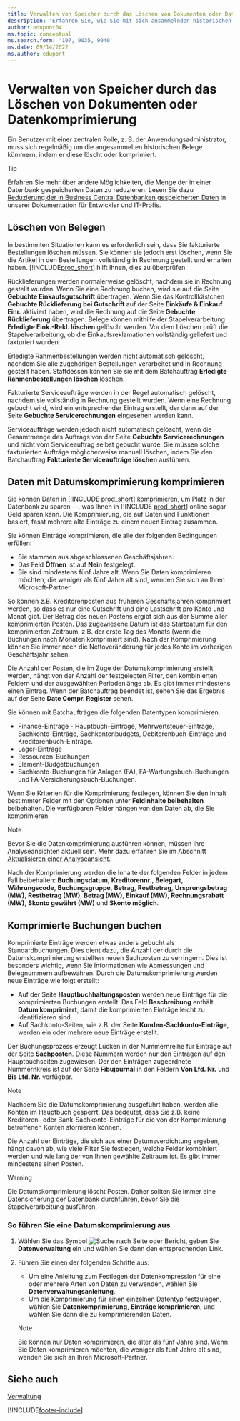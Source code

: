 ```yaml
---
title: Verwalten von Speicher durch das Löschen von Dokumenten oder Datenkomprimierung
description: 'Erfahren Sie, wie Sie mit sich ansammelnden historischen Belegen umgehen (und die Menge der in einer Datenbank gespeicherten Daten reduzieren), indem Sie sie löschen oder komprimieren.'
author: edupont04
ms.topic: conceptual
ms.search.form: '107, 9035, 9040'
ms.date: 09/14/2022
ms.author: edupont
---
```

# <a name="manage-storage-by-deleting-documents-or-compressing-data" />Verwalten von Speicher durch das Löschen von Dokumenten oder Datenkomprimierung

Ein Benutzer mit einer zentralen Rolle, z. B. der Anwendungsadministrator, muss sich regelmäßig um die angesammelten historischen Belege kümmern, indem er diese löscht oder komprimiert.  

> [!TIP]
> Erfahren Sie mehr über andere Möglichkeiten, die Menge der in einer Datenbank gespeicherten Daten zu reduzieren. Lesen Sie dazu [Reduzierung der in Business Central Datenbanken gespeicherten Daten](/dynamics365/business-central/dev-itpro/administration/database-reduce-data) in unserer Dokumentation für Entwickler und IT-Profis.

## <a name="delete-documents" />Löschen von Belegen

In bestimmten Situationen kann es erforderlich sein, dass Sie fakturierte Bestellungen löschen müssen. Sie können sie jedoch erst löschen, wenn Sie die Artikel in den Bestellungen vollständig in Rechnung gestellt und erhalten haben. [!INCLUDE[prod_short](includes/prod_short.md)] hilft Ihnen, dies zu überprüfen.

Rücklieferungen werden normalerweise gelöscht, nachdem sie in Rechnung gestellt wurden. Wenn Sie eine Rechnung buchen, wird sie auf die Seite **Gebuchte Einkaufsgutschrift** übertragen. Wenn Sie das Kontrollkästchen **Gebuchte Rücklieferung bei Gutschrift** auf der Seite **Einkäufe & Einkauf Einr.** aktiviert haben, wird die Rechnung auf die Seite **Gebuchte Rücklieferung** übertragen. Belege können mithilfe der Stapelverarbeitung **Erledigte Eink.-Rekl. löschen** gelöscht werden. Vor dem Löschen prüft die Stapelverarbeitung, ob die Einkaufsreklamationen vollständig geliefert und fakturiert wurden.  

Erledigte Rahmenbestellungen werden nicht automatisch gelöscht, nachdem Sie alle zugehörigen Bestellungen verarbeitet und in Rechnung gestellt haben. Stattdessen können Sie sie mit dem Batchauftrag **Erledigte Rahmenbestellungen löschen** löschen.  

Fakturierte Serviceaufträge werden in der Regel automatisch gelöscht, nachdem sie vollständig in Rechnung gestellt wurden. Wenn eine Rechnung gebucht wird, wird ein entsprechender Eintrag erstellt, der dann auf der Seite **Gebuchte Servicerechnungen** eingesehen werden kann.  

Serviceaufträge werden jedoch nicht automatisch gelöscht, wenn die Gesamtmenge des Auftrags von der Seite **Gebuchte Servicerechnungen** und nicht vom Serviceauftrag selbst gebucht wurde. Sie müssen solche fakturierten Aufträge möglicherweise manuell löschen, indem Sie den Batchauftrag **Fakturierte Serviceaufträge löschen** ausführen.  

## <a name="compress-data-with-date-compression" />Daten mit Datumskomprimierung komprimieren

Sie können Daten in [!INCLUDE [prod_short](includes/prod_short.md)] komprimieren, um Platz in der Datenbank zu sparen &mdash;, was Ihnen in [!INCLUDE [prod_short](includes/prod_short.md)] online sogar Geld sparen kann. Die Komprimierung, die auf Daten und Funktionen basiert, fasst mehrere alte Einträge zu einem neuen Eintrag zusammen.

Sie können Einträge komprimieren, die alle der folgenden Bedingungen erfüllen:

* Sie stammen aus abgeschlossenen Geschäftsjahren.
* Das Feld **Öffnen** ist auf **Nein** festgelegt.
* Sie sind mindestens fünf Jahre alt. Wenn Sie Daten komprimieren möchten, die weniger als fünf Jahre alt sind, wenden Sie sich an Ihren Microsoft-Partner.

So können z.B. Kreditorenposten aus früheren Geschäftsjahren komprimiert werden, so dass es nur eine Gutschrift und eine Lastschrift pro Konto und Monat gibt. Der Betrag des neuen Postens ergibt sich aus der Summe aller komprimierten Posten. Das zugewiesene Datum ist das Startdatum für den komprimierten Zeitraum, z.B. der erste Tag des Monats (wenn die Buchungen nach Monaten komprimiert sind). Nach der Komprimierung können Sie immer noch die Nettoveränderung für jedes Konto im vorherigen Geschäftsjahr sehen.

Die Anzahl der Posten, die im Zuge der Datumskomprimierung erstellt werden, hängt von der Anzahl der festgelegten Filter, den kombinierten Feldern und der ausgewählten Periodenlänge ab. Es gibt immer mindestens einen Eintrag. Wenn der Batchauftrag beendet ist, sehen Sie das Ergebnis auf der Seite **Date Compr. Register** sehen.

Sie können mit Batchaufträgen die folgenden Datentypen komprimieren.

* Finance-Einträge - Hauptbuch-Einträge, Mehrwertsteuer-Einträge, Sachkonto-Einträge, Sachkontenbudgets, Debitorenbuch-Einträge und Kreditorenbuch-Einträge.
* Lager-Einträge
* Ressourcen-Buchungen
* Element-Budgetbuchungen
* Sachkonto-Buchungen für Anlagen (FA), FA-Wartungsbuch-Buchungen und FA-Versicherungsbuch-Buchungen.

Wenn Sie Kriterien für die Komprimierung festlegen, können Sie den Inhalt bestimmter Felder mit den Optionen unter **Feldinhalte beibehalten** beibehalten. Die verfügbaren Felder hängen von den Daten ab, die Sie komprimieren.

> [!NOTE]
> Bevor Sie die Datenkomprimierung ausführen können, müssen Ihre Analyseansichten aktuell sein. Mehr dazu erfahren Sie im Abschnitt [Aktualisieren einer Analyseansicht](bi-how-analyze-data-dimension.md#update-an-analysis-view).

Nach der Komprimierung werden die Inhalte der folgenden Felder in jedem Fall beibehalten: **Buchungsdatum**, **Kreditorennr.**, **Belegart**, **Währungscode**, **Buchungsgruppe**, **Betrag**, **Restbetrag**, **Ursprungsbetrag (MW)**, **Restbetrag (MW)**, **Betrag (MW)**, **Einkauf (MW)**, **Rechnungsrabatt (MW)**, **Skonto gewährt (MW)** und **Skonto möglich**.

## <a name="posting-compressed-entries" />Komprimierte Buchungen buchen

Komprimierte Einträge werden etwas anders gebucht als Standardbuchungen. Dies dient dazu, die Anzahl der durch die Datumskomprimierung erstellten neuen Sachposten zu verringern. Dies ist besonders wichtig, wenn Sie Informationen wie Abmessungen und Belegnummern aufbewahren. Durch die Datumskomprimierung werden neue Einträge wie folgt erstellt:

* Auf der Seite **Hauptbuchhaltungsposten** werden neue Einträge für die komprimierten Buchungen erstellt. Das Feld **Beschreibung** enthält **Datum komprimiert**, damit die komprimierten Einträge leicht zu identifizieren sind. 
* Auf Sachkonto-Seiten, wie z.B. der Seite **Kunden-Sachkonto-Einträge**, werden ein oder mehrere neue Einträge erstellt. 

Der Buchungsprozess erzeugt Lücken in der Nummernreihe für Einträge auf der Seite **Sachposten**. Diese Nummern werden nur den Einträgen auf den Hauptbuchseiten zugewiesen. Der den Einträgen zugeordnete Nummernkreis ist auf der Seite **Fibujournal** in den Feldern **Von Lfd. Nr.** und **Bis Lfd. Nr.** verfügbar. 

> [!NOTE]
> Nachdem Sie die Datumskomprimierung ausgeführt haben, werden alle Konten im Hauptbuch gesperrt. Das bedeutet, dass Sie z.B. keine Kreditoren- oder Bank-Sachkonto-Einträge für die von der Komprimierung betroffenen Konten stornieren können.

Die Anzahl der Einträge, die sich aus einer Datumsverdichtung ergeben, hängt davon ab, wie viele Filter Sie festlegen, welche Felder kombiniert werden und wie lang der von Ihnen gewählte Zeitraum ist. Es gibt immer mindestens einen Posten.

> [!WARNING]
> Die Datumskomprimierung löscht Posten. Daher sollten Sie immer eine Datensicherung der Datenbank durchführen, bevor Sie die Stapelverarbeitung ausführen.

### <a name="to-run-a-date-compression" />So führen Sie eine Datumskomprimierung aus

1. Wählen Sie das Symbol ![Suche nach Seite oder Bericht](media/ui-search/search_small.png "Suche nach Seiten- oder Berichtssymbolen"), geben Sie **Datenverwaltung** ein und wählen Sie dann den entsprechenden Link.
2. Führen Sie einen der folgenden Schritte aus:
    * Um eine Anleitung zum Festlegen der Datenkompression für eine oder mehrere Arten von Daten zu verwenden, wählen Sie **Datenverwaltungsanleitung**.
    * Um die Komprimierung für einen einzelnen Datentyp festzulegen, wählen Sie **Datenkomprimierung**, **Einträge komprimieren**, und wählen Sie dann die zu komprimierenden Daten.

   > [!NOTE]
   > Sie können nur Daten komprimieren, die älter als fünf Jahre sind. Wenn Sie Daten komprimieren möchten, die weniger als fünf Jahre alt sind, wenden Sie sich an Ihren Microsoft-Partner.

## <a name="see-also" />Siehe auch

[Verwaltung](admin-setup-and-administration.md)  

[!INCLUDE[footer-include](includes/footer-banner.md)]
